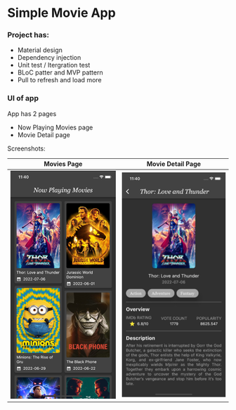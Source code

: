 # Simple Movie App

### Project has:
- Material design
- Dependency injection
- Unit test / Itergration test
- BLoC patter and MVP pattern
- Pull to refresh and load more

### UI of app
App has 2 pages
- Now Playing Movies page
- Movie Detail page

Screenshots:

Movies Page            |  Movie Detail Page
:-------------------------:|:-------------------------:
![Alt text](./screenshots/movies_page.png?raw=true) |  ![Alt text](./screenshots/movie_details_page.png?raw=true)



